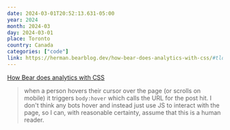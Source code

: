 ```yaml
---
date: 2024-03-01T20:52:13.631-05:00
year: 2024
month: 2024-03
day: 2024-03-01
place: Toronto
country: Canada
categories: ["code"]
link: https://herman.bearblog.dev/how-bear-does-analytics-with-css/#tldr
---
```

[How Bear does analytics with CSS](https://herman.bearblog.dev/how-bear-does-analytics-with-css/#tldr)

> when a person hovers their cursor over the page (or scrolls on mobile) it triggers `body:hover` which calls the URL for the post hit. I don't think any bots hover and instead just use JS to interact with the page, so I can, with reasonable certainty, assume that this is a human reader.
